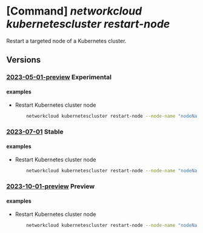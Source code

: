 # [Command] _networkcloud kubernetescluster restart-node_

Restart a targeted node of a Kubernetes cluster.

## Versions

### [2023-05-01-preview](/Resources/mgmt-plane/L3N1YnNjcmlwdGlvbnMve30vcmVzb3VyY2Vncm91cHMve30vcHJvdmlkZXJzL21pY3Jvc29mdC5uZXR3b3JrY2xvdWQva3ViZXJuZXRlc2NsdXN0ZXJzL3t9L3Jlc3RhcnRub2Rl/2023-05-01-preview.xml) **Experimental**

<!-- mgmt-plane /subscriptions/{}/resourcegroups/{}/providers/microsoft.networkcloud/kubernetesclusters/{}/restartnode 2023-05-01-preview -->

#### examples

- Restart Kubernetes cluster node
    ```bash
        networkcloud kubernetescluster restart-node --node-name "nodeName" --kubernetes-cluster-name "kubernetesClusterName" --resource-group "resourceGroupName"
    ```

### [2023-07-01](/Resources/mgmt-plane/L3N1YnNjcmlwdGlvbnMve30vcmVzb3VyY2Vncm91cHMve30vcHJvdmlkZXJzL21pY3Jvc29mdC5uZXR3b3JrY2xvdWQva3ViZXJuZXRlc2NsdXN0ZXJzL3t9L3Jlc3RhcnRub2Rl/2023-07-01.xml) **Stable**

<!-- mgmt-plane /subscriptions/{}/resourcegroups/{}/providers/microsoft.networkcloud/kubernetesclusters/{}/restartnode 2023-07-01 -->

#### examples

- Restart Kubernetes cluster node
    ```bash
        networkcloud kubernetescluster restart-node --node-name "nodeName" --kubernetes-cluster-name "kubernetesClusterName" --resource-group "resourceGroupName"
    ```

### [2023-10-01-preview](/Resources/mgmt-plane/L3N1YnNjcmlwdGlvbnMve30vcmVzb3VyY2Vncm91cHMve30vcHJvdmlkZXJzL21pY3Jvc29mdC5uZXR3b3JrY2xvdWQva3ViZXJuZXRlc2NsdXN0ZXJzL3t9L3Jlc3RhcnRub2Rl/2023-10-01-preview.xml) **Preview**

<!-- mgmt-plane /subscriptions/{}/resourcegroups/{}/providers/microsoft.networkcloud/kubernetesclusters/{}/restartnode 2023-10-01-preview -->

#### examples

- Restart Kubernetes cluster node
    ```bash
        networkcloud kubernetescluster restart-node --node-name "nodeName" --kubernetes-cluster-name "kubernetesClusterName" --resource-group "resourceGroupName"
    ```
